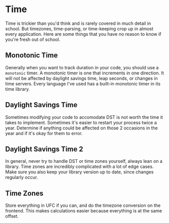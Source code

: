 # Time
Time is trickier than you'd think and is rarely covered in much detail in school. 
But timezones, time-parsing, or time-keeping crop up in almost every application. 
Here are some things that you have no reason to know if you're fresh out of school.

## Monotonic Time
Generally when you want to track duration in your code, you should use a `monotonic` timer.
A monotonic timer is one that increments in one direction. It will not be affected by daylight savings time, leap seconds, or changes in time servers.
Every language I've used has a built-in monotonic timer in its time library.

## Daylight Savings Time
Sometimes modifying your code to accomodate DST is not worth the time it takes to implement. 
Sometimes it's easier to restart your process twice a year.
Determine if anything could be affected on those 2 occasions in the year and if it's okay for them to error.

## Daylight Savings Time 2
In general, never try to handle DST or time zones yourself, always lean on a library. Time zones are incredibly complicated with a lot of edge cases.
Make sure you also keep your library version up to date, since changes regularly occur.

## Time Zones
Store everything in UFC if you can, and do the timezone conversion on the frontend.
This makes calculations easier because everything is at the same offset.
